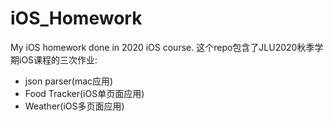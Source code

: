# iOS_Homework
My iOS homework done in 2020 iOS course.
这个repo包含了JLU2020秋季学期iOS课程的三次作业:
+ json parser(mac应用)
+ Food Tracker(iOS单页面应用)
+ Weather(iOS多页面应用)
